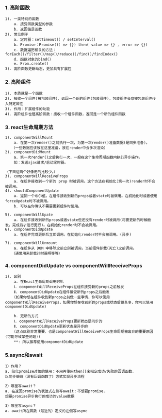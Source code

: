 ### 1. 高阶函数
    1). 一类特别的函数
        a. 接受函数类型的参数
        b. 返回值是函数
    2). 常见例子
        a. 定时器：setTimeout() / setInterval()
        b. Promise：Promise(() => {}) then( value => {} , error => {})
        c. 数据遍历相关的方法：forEach()/filter()/map()/reduce()/find()/findIndex()
        d. 函数对象的bind()
        e. From.create()
    3). 高阶函数更新动态，更加具有扩展性 

### 2. 高阶组件 
    1). 本质就是一个函数
    2). 接收一个组件(被包装组件)，返回一个新的组件(包装组件)，包装组件会向被包装组件传入特定属性 
    3). 作用：扩展组件的功能
    4). 高阶组件也是高阶函数：接收一个组件函数，返回是一个新的组件函数

### 3. react生命周期方法
    1). componentWillMount
        a. 在第一次render()之前执行一次，为第一次render()准备数据(是同步准备)。
       （一些数据应该放在这里准备，放在render中会多次渲染） 
	2). componentDidMount
      	a. 第一次render()之后执行一次，一般在这个生命周期函数内执行异步操作。
      	如：发送ajax请求/启动定时器。
    
    （下面这两个好像用的比较少。）  
	3). componentWillReceiveProps 
      	a. 在组件接收到一个新的 prop 时被调用。这个方法在初始化(第一次)render时不会被调用。
    4). shouldComponentUpdate 
      	a. 返回一个布尔值。在组件接收到新的props或者state时被调用。在初始化时或者使用forceUpdate时不被调用。
      	b. 可以在你确认不需要更新组件时使用。
    
    5). componentWillUpate
      	a. 在组件接收到新的props或者state但还没有render时被调用(将要更新的时候触发，完成后才进行更行)。在初始化render时不会被调用。
	6). componentDidUpdate 
	  	a. 在组件完成更新后立即调用。在初始化render时不会被调用。(异步)

	7). componentWillUnmount
      	a. 在组件从 DOM 中移除之前立刻被调用。当前组件卸载(死亡)之前调用。
       （通常用来卸载计时器啊等等）
	
### 4. componentDidUpdate vs componentWillReceiveProps
	1). 区别
		a. 在React生命周期调用时机
      	Ⅰ. componentWillReceiveProps在组件接受新的props之前触发
      	Ⅱ. componentDidUpdate在组件接受新的props之后触发
	  	(如果你想在组件收到新props之前做一些事情，你可以使用componentWillReceiveProps，如果你想在收到新的props或状态后做某事，你可以使用componentDidUpdate)

		b. 更新的方式
	  	Ⅰ. componentWillReceiveProps更新状态是同步的
	  	Ⅱ. componentDidUpdate更新状态是异步的
	  	(这点区别非常重要，也是componentWillReceiveProps生命周期被废弃的重要原因(可能导致某些问题))
        **: 所以推荐使用componentDidUpdate

### 5.async和await 
    1）作用？
    a. 简化promise对象的使用：不用再使用then()来指定成功/失败的回调函数，
    以同步编码（没有回调函数了）方式实现异步流程

    2）哪里写await？
    a. 在返回promise的表达式左侧写await：不想要promise，
    想要promise异步执行的成功的value数据
    
    3）哪里写async？
    a. await所在函数（最近的）定义的左侧写async
